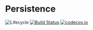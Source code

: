 # Persistence

![Lifecycle](https://img.shields.io/badge/lifecycle-experimental-orange.svg)<!--
![Lifecycle](https://img.shields.io/badge/lifecycle-maturing-blue.svg)
![Lifecycle](https://img.shields.io/badge/lifecycle-stable-green.svg)
![Lifecycle](https://img.shields.io/badge/lifecycle-retired-orange.svg)
![Lifecycle](https://img.shields.io/badge/lifecycle-archived-red.svg)
![Lifecycle](https://img.shields.io/badge/lifecycle-dormant-blue.svg) -->
[![Build Status](https://travis-ci.org/hildebrandmw/Persistence.jl.svg?branch=master)](https://travis-ci.org/hildebrandmw/Persistence.jl)
[![codecov.io](http://codecov.io/github/hildebrandmw/Persistence.jl/coverage.svg?branch=master)](http://codecov.io/github/hildebrandmw/Persistence.jl?branch=master)
